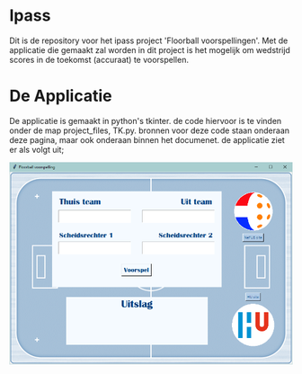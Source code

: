# Ipass
Dit is de repository voor het ipass project 'Floorball voorspellingen'. Met de applicatie die gemaakt zal worden in dit project is het mogelijk om wedstrijd scores in de toekomst (accuraat) te voorspellen. 

# De Applicatie
De applicatie is gemaakt in python's tkinter. de code hiervoor is te vinden onder de map project_files, TK.py. bronnen voor deze code staan onderaan deze pagina, maar ook onderaan binnen het documenet. de applicatie ziet er als volgt uit; 

![De Applicatie](https://github.com/nonnehodes/Ipass/blob/master/Floorball%20Voorspellingen.PNG?raw=true "De applicatie")
